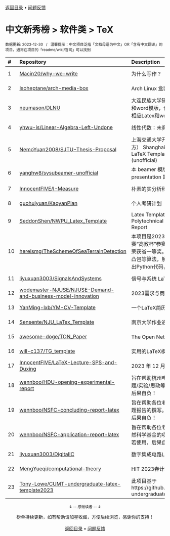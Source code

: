 <a href="https://github.com/GrowingGit/GitHub-Chinese-Top-Charts#github中文排行榜">返回目录</a> • <a href="/content/docs/feedback.md">问题反馈</a>

# 中文新秀榜 > 软件类 > TeX
<sub>数据更新: 2023-12-30&nbsp;&nbsp;&nbsp;/&nbsp;&nbsp;&nbsp;温馨提示：中文项目泛指「文档母语为中文」OR「含有中文翻译」的项目，通常在项目的「readme/wiki/官网」可以找到</sub>

|#|Repository|Description|Stars|Updated|Created|
|:-|:-|:-|:-|:-|:-|
|1|[Macin20/why-we-write](https://github.com/Macin20/why-we-write)|为什么写作？|331|2023-10-06|2023-09-07|
|2|[Isoheptane/arch-media-box](https://github.com/Isoheptane/arch-media-box)|Arch Linux 盒装安装媒介的小盒子|108|2023-07-13|2023-07-12|
|3|[neumason/DLNU](https://github.com/neumason/DLNU)|大连民族大学研究生学位论文参考Latex和word模版，依据2023学校规范开发的相应Latex和word模板。|66|2023-11-02|2023-05-18|
|4|[yhwu-is/Linear-Algebra-Left-Undone](https://github.com/yhwu-is/Linear-Algebra-Left-Undone)|线性代数：未竟之美|57|2023-10-24|2023-02-24|
|5|[NemoYuan2008/SJTU-Thesis-Proposal](https://github.com/NemoYuan2008/SJTU-Thesis-Proposal)|上海交通大学开题报告LaTeX模板（非官方） Shanghai Jiao Tong University LaTeX Template for thesis proposal (unofficial)|41|2023-12-20|2023-12-03|
|6|[yanghw8/sysubeamer-unofficial](https://github.com/yanghw8/sysubeamer-unofficial)|本 beamer 模版旨在为中大学子提供一个 presentation 的样式|8|2023-07-31|2023-07-14|
|7|[InnocentFIVE/I-Measure](https://github.com/InnocentFIVE/I-Measure)|朴素的实分析科普文.|7|2023-07-16|2023-05-25|
|8|[guohuiyuan/KaoyanPlan](https://github.com/guohuiyuan/KaoyanPlan)|个人考研计划|6|2023-11-13|2023-04-14|
|9|[SeddonShen/NWPU_Latex_Template](https://github.com/SeddonShen/NWPU_Latex_Template)|Latex Template for Northwestern Polytechnical University(NWPU) Report|5|2023-10-16|2023-10-13|
|10|[hereismg/TheSchemeOfSeaTerrainDetection](https://github.com/hereismg/TheSchemeOfSeaTerrainDetection)|本项目是2023年全国大学生数学建模竞赛“高教杯”参赛作品，所选题目为B题，荣获省一等奖。我们尝试通过解析几何与凸包等算法，解决海域地形探测问题，给出Python代码，求出最终结果。|5|2023-11-05|2023-09-07|
|11|[liyuxuan3003/SignalsAndSystems](https://github.com/liyuxuan3003/SignalsAndSystems)|信号与系统 LaTeX笔记|5|2023-09-26|2023-06-12|
|12|[wodemaster-NJUSE/NJUSE-Demand-and-business-model-innovation](https://github.com/wodemaster-NJUSE/NJUSE-Demand-and-business-model-innovation)|2023需求与商业模式创新|4|2023-12-26|2023-10-08|
|13|[YanMing-lxb/YM-CV-Template](https://github.com/YanMing-lxb/YM-CV-Template)|一个LaTeX简历模板|4|2023-08-19|2023-08-19|
|14|[Sensente/NJU_LaTex_Template](https://github.com/Sensente/NJU_LaTex_Template)|南京大学作业通用简易模板|4|2023-09-05|2023-07-18|
|15|[awesome-doge/TON_Paper](https://github.com/awesome-doge/TON_Paper)|The Open Network 白皮書翻譯專案|4|2023-08-14|2023-03-15|
|16|[will-c137/TG_template](https://github.com/will-c137/TG_template)|实用的LaTeX模板|4|2023-10-06|2023-02-24|
|17|[InnocentFIVE/LaTeX-Lecture-SPS-and-Duxing](https://github.com/InnocentFIVE/LaTeX-Lecture-SPS-and-Duxing)|2023 年 12 月 8 日讲稿|3|2023-12-09|2023-11-10|
|18|[wennboo/HDU-opening-experimental-report](https://github.com/wennboo/HDU-opening-experimental-report)|旨在帮助杭州电子科技大学学生完成开题/实验/思政等latex模板，非官方模板，后果自负！|3|2023-12-07|2023-10-31|
|19|[wennboo/NSFC-concluding-report-latex](https://github.com/wennboo/NSFC-concluding-report-latex)|旨在帮助各位老师方便用latex完成基金结题报告的撰写。非官方模板，如若使用，后果自负！|3|2023-12-18|2023-10-31|
|20|[wennboo/NSFC-application-report-latex](https://github.com/wennboo/NSFC-application-report-latex)|旨在帮助各位老师方便用latex完成国家自然科学基金的项目申请。非官方模板，如若使用，后果自负！！！|3|2023-12-18|2023-10-31|
|21|[liyuxuan3003/DigitalIC](https://github.com/liyuxuan3003/DigitalIC)|数字集成电路LaTeX笔记|3|2023-11-06|2023-09-05|
|22|[MengYueqi/computational-theory](https://github.com/MengYueqi/computational-theory)|HIT 2023春计算理论|3|2023-07-28|2023-07-28|
|23|[Tony-Lowe/CUMT-undergraduate-latex-template2023](https://github.com/Tony-Lowe/CUMT-undergraduate-latex-template2023)|此项目基于https://github.com/Lighter207/CUMT-undergraduate-latex-template2022|3|2023-12-26|2023-04-03|

<div align="center">
    <p><sub>↓ -- 感谢读者 -- ↓</sub></p>
    榜单持续更新，如有帮助请加星收藏，方便后续浏览，感谢你的支持！
</div>

<br/>

<div align="center"><a href="https://github.com/GrowingGit/GitHub-Chinese-Top-Charts#github中文排行榜">返回目录</a> • <a href="/content/docs/feedback.md">问题反馈</a></div>
